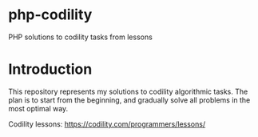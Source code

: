 php-codility
============

PHP solutions to codility tasks from lessons

Introduction
============
This repository represents my solutions to codility algorithmic tasks. The plan is to start from the beginning, and gradually solve all problems in the most optimal way.

Codility lessons: https://codility.com/programmers/lessons/
